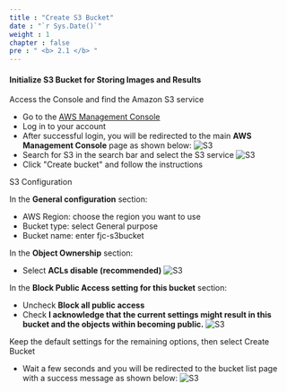 ```yaml
---
title : "Create S3 Bucket"
date : "`r Sys.Date()`"
weight : 1
chapter : false
pre : " <b> 2.1 </b> "
---
```


#### Initialize S3 Bucket for Storing Images and Results

Access the Console and find the Amazon S3 service
  - Go to the [AWS Management Console](https://aws.amazon.com/vi/console/)
  - Log in to your account
  - After successful login, you will be redirected to the main **AWS Management Console** page as shown below:
    ![S3](/images/console.png)
  - Search for S3 in the search bar and select the S3 service
    ![S3](/images/S3-1.png)
  - Click "Create bucket" and follow the instructions

S3 Configuration

  In the **General configuration** section:
  - AWS Region: choose the region you want to use
  - Bucket type: select General purpose
  - Bucket name: enter fjc-s3bucket

  In the **Object Ownership** section:
  - Select **ACLs disable (recommended)**
   ![S3](/images/S3-3.png)

   In the **Block Public Access setting for this bucket** section:
   - Uncheck **Block all public access**
   - Check **I acknowledge that the current settings might result in this bucket and the objects within becoming public.**
      ![S3](/images/S3-4.png)

  Keep the default settings for the remaining options, then select Create Bucket
  - Wait a few seconds and you will be redirected to the bucket list page with a success message as shown below:
      ![S3](/images/S3-5.png)